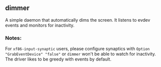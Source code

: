 ## dimmer

A simple daemon that automatically dims the screen. It listens to evdev
events and monitors for inactivity.

### Notes:

For ``xf86-input-synaptic`` users, please configure synaptics with
``Option "GrabEventDevice" "false"``
or ``dimmer`` won't be able to watch for inactivity. The driver likes to
be greedy with events by default.
